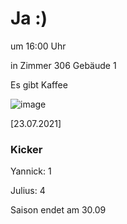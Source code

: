 
# Ja :)

um 16:00 Uhr

in Zimmer 306 Gebäude 1

Es gibt Kaffee

![image](https://user-images.githubusercontent.com/73311547/125851712-3934142d-7930-4613-8163-7ba796f7bffd.png)

[23.07.2021]


### Kicker

Yannick: 1

Julius:  4

Saison endet am 30.09
